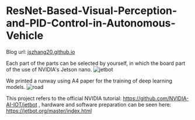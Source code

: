# ResNet-Based-Visual-Perception-and-PID-Control-in-Autonomous-Vehicle

Blog url: [jszhang20.github.io](https://jszhang20.github.io/)

Each part of the parts can be selected by yourself, in which the board part of the use of NVIDIA's Jetson nano.
![jetbot](https://github.com/Cam2024/ResNet-Based-Visual-Perception-and-PID-Control-in-Autonomous-Vehicle/assets/89662823/9b0cea21-ee12-4428-bd38-bb672eb55430)

We printed a runway using A4 paper for the training of deep learning models.
![road](https://github.com/Cam2024/ResNet-Based-Visual-Perception-and-PID-Control-in-Autonomous-Vehicle/assets/89662823/a27b8e64-847a-438f-a93e-57aa918e5676)

This project refers to the official NVIDIA tutorial: https://github.com/NVIDIA-AI-IOT/jetbot , hardware and software preparation can be seen here: https://jetbot.org/master/index.html
